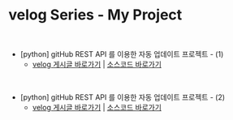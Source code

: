 # velog Series - My Project
<br>

- [python] gitHub REST API 를 이용한 자동 업데이트 프로젝트 - (1)
   - [velog 게시글 바로가기](https://velog.io/@kimjihong/auto-update-github-rest-api-1) | [소스코드 바로가기](https://github.com/JiHongKim98/velog-post/tree/main/project/auto-update-logic)
<br>

- [python] gitHub REST API 를 이용한 자동 업데이트 프로젝트 - (2)
   - [velog 게시글 바로가기](https://velog.io/@kimjihong/auto-update-github-rest-api-2) | [소스코드 바로가기](https://github.com/JiHongKim98/velog-post/tree/main/project/auto-update-logic)
<br>
